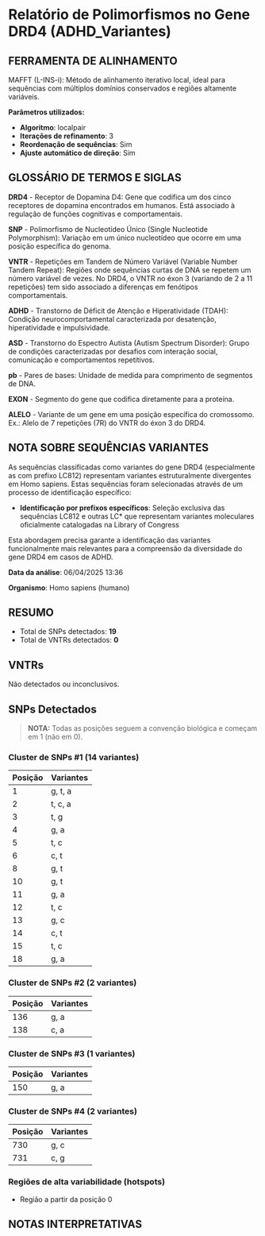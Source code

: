 # Relatório de Polimorfismos no Gene DRD4 (ADHD_Variantes)

## FERRAMENTA DE ALINHAMENTO

MAFFT (L-INS-i): Método de alinhamento iterativo local, ideal para sequências com múltiplos domínios conservados e regiões altamente variáveis.

**Parâmetros utilizados:**

- **Algoritmo**: localpair
- **Iterações de refinamento**: 3
- **Reordenação de sequências**: Sim
- **Ajuste automático de direção**: Sim

## GLOSSÁRIO DE TERMOS E SIGLAS

**DRD4**  - Receptor de Dopamina D4: Gene que codifica um dos cinco receptores de dopamina encontrados em humanos. Está associado à regulação de funções cognitivas e comportamentais.

**SNP**   - Polimorfismo de Nucleotídeo Único (Single Nucleotide Polymorphism): Variação em um único nucleotídeo que ocorre em uma posição específica do genoma.

**VNTR**  - Repetições em Tandem de Número Variável (Variable Number Tandem Repeat): Regiões onde sequências curtas de DNA se repetem um número variável de vezes.
No DRD4, o VNTR no éxon 3 (variando de 2 a 11 repetições) tem sido associado a diferenças em fenótipos comportamentais.

**ADHD**  - Transtorno de Déficit de Atenção e Hiperatividade (TDAH): Condição neurocomportamental caracterizada por desatenção, hiperatividade e impulsividade.

**ASD**   - Transtorno do Espectro Autista (Autism Spectrum Disorder): Grupo de condições caracterizadas por desafios com interação social, comunicação e comportamentos repetitivos.

**pb**    - Pares de bases: Unidade de medida para comprimento de segmentos de DNA.

**EXON**  - Segmento do gene que codifica diretamente para a proteína.

**ALELO** - Variante de um gene em uma posição específica do cromossomo.
Ex.: Alelo de 7 repetições (7R) do VNTR do éxon 3 do DRD4.

## NOTA SOBRE SEQUÊNCIAS VARIANTES

As sequências classificadas como variantes do gene DRD4 (especialmente as com prefixo LC812) representam variantes estruturalmente divergentes em Homo sapiens. Estas sequências foram selecionadas através de um processo de identificação específico:

- **Identificação por prefixos específicos**: Seleção exclusiva das sequências LC812 e outras LC* que representam variantes moleculares oficialmente catalogadas na Library of Congress

Esta abordagem precisa garante a identificação das variantes funcionalmente mais relevantes para a compreensão da diversidade do gene DRD4 em casos de ADHD.

**Data da análise**: 06/04/2025 13:36

**Organismo**: Homo sapiens (humano)

## RESUMO

- Total de SNPs detectados: **19**
- Total de VNTRs detectados: **0**

## VNTRs

Não detectados ou inconclusivos.

## SNPs Detectados

> **NOTA:** Todas as posições seguem a convenção biológica e começam em 1 (não em 0).

### Cluster de SNPs #1 (14 variantes)

| Posição | Variantes |
|---------|----------|
| 1 | g, t, a |
| 2 | t, c, a |
| 3 | t, g |
| 4 | g, a |
| 5 | t, c |
| 6 | c, t |
| 8 | g, t |
| 10 | g, t |
| 11 | g, a |
| 12 | t, c |
| 13 | g, c |
| 14 | c, t |
| 15 | t, c |
| 18 | g, a |

### Cluster de SNPs #2 (2 variantes)

| Posição | Variantes |
|---------|----------|
| 136 | g, a |
| 138 | c, a |

### Cluster de SNPs #3 (1 variantes)

| Posição | Variantes |
|---------|----------|
| 150 | g, a |

### Cluster de SNPs #4 (2 variantes)

| Posição | Variantes |
|---------|----------|
| 730 | g, c |
| 731 | c, g |

### Regiões de alta variabilidade (hotspots)

- Região a partir da posição 0

## NOTAS INTERPRETATIVAS

